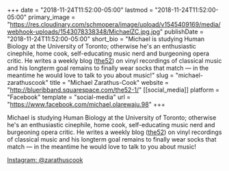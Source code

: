 +++
date = "2018-11-24T11:52:00-05:00"
lastmod = "2018-11-24T11:52:00-05:00"
primary_image = "https://res.cloudinary.com/schmopera/image/upload/v1545409169/media/webhook-uploads/1543078338348/MichaelZC.jpg.jpg"
publishDate = "2018-11-24T11:52:00-05:00"
short_bio = "Michael is studying Human Biology at the University of Toronto; otherwise he&#039;s an enthusiastic cinephile, home cook, self-educating music nerd and burgeoning opera critic. He writes a weekly blog ([the52](http://blueribband.squarespace.com/the52-1/)) on vinyl recordings of classical music and his longterm goal remains to finally wear socks that match — in the meantime he would love to talk to you about music!"
slug = "michael-zarathuscook"
title = "Michael Zarathus-Cook"
website = "http://blueribband.squarespace.com/the52-1/"
[[social_media]]
platform = "Facebook"
template = "social-media"
url = "https://www.facebook.com/michael.olarewaju.98"
+++

Michael is studying Human Biology at the University of Toronto; otherwise he's an enthusiastic cinephile, home cook, self-educating music nerd and burgeoning opera critic. He writes a weekly blog ([the52](http://blueribband.squarespace.com/the52-1/)) on vinyl recordings of classical music and his longterm goal remains to finally wear socks that match — in the meantime he would love to talk to you about music!

[Instagram: @zarathuscook](https://www.instagram.com/zarathuscook/)
